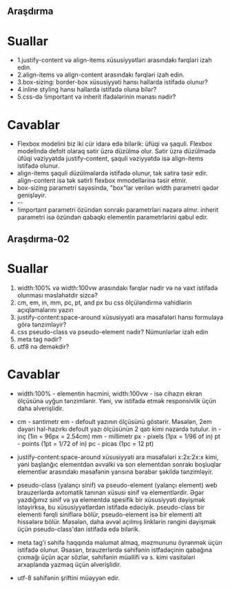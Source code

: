 ## Araşdırma

# Suallar

- 1.justify-content və align-items xüsusiyyətləri arasındakı fərqləri izah edin.
- 2.align-items və align-content arasındakı fərqləri izah edin.
- 3.box-sizing: border-box xüsusiyyəti hansı hallarda istifadə olunur?
- 4.inline styling hansı hallarda istifadə oluna bilər?
- 5.css-də !important və inherit ifadələrinin mənası nədir?

# Cavablar

* Flexbox modelini biz iki cür idarə edə bilərik: üfüqi və şaquli. Flexbox modelində defolt olaraq sətir üzrə düzülmə olur. Sətir üzrə düzülmədə üfüqi vəziyyətdə justify-content, şaquli vəziyyətdə isə align-items istifadə olunur.
* align-items şaquli düzülmələrdə istifadə olunur, tək sətirə təsir edir. align-content isə tək sətirli flexbox mmodellərinə təsir etmir.
* box-sizing parametri sayəsində, "box"lar verilən width parametri qədər genişləyir.
* --
* !important parametri özündən sonrakı parametrləri nəzərə almır. inherit parametri isə özündən qabaqkı elementin parametrlərini qəbul edir.

## Araşdırma-02

# Suallar

1. width:100% və width:100vw arasındakı fərqlər nədir və nə vaxt istifadə olunması məsləhətdir sizcə?
2. cm, em, in, mm, pc, pt, and px bu css ölçüləndirmə vahidlərin açıqlamalarını yazın
3. justify-content:space-around xüsusiyyəti ara məsafələri hansı formulaya görə tənzimləyir?
4. css pseudo-class və pseudo-element nədir? Nümunlərlər izah edin
5. meta tag nədir?
6. utf8 nə deməkdir?


# Cavablar

* width:100% - elementin həcmini, width:100vw - isə cihazın ekran ölçüsünə uyğun tənzimlənir. Yəni, vw istifadə etmək responsivlik üçün daha əlverişlidir.

* cm - santimetr
  em - defoult yazının ölçüsünü göstərir. Məsələn, 2em dəyəri hal-hazırkı defoult yazı ölçüsünün 2 qatı kimi nəzərdə tutulur.
  in - inç (1in = 96px = 2.54cm)
  mm - millimetr
  px - pixels (1px = 1/96 of in)
  pt - points (1pt = 1/72 of in)
  pc - picas (1pc = 12 pt)

* justify-content:space-around xüsusiyyəti ara məsafələri x:2x:2x:x kimi, yəni başlanğıc elementdən əvvəlki və son elementdən sonrakı boşluqlar elementlər arasındakı məsafənin yarısına bərabər şəkildə tənzimləyir.

* pseudo-class (yalançı sinif) və pseudo-element (yalançı element) web brauzerlərdə avtomatik tanınan xüsusi sinif və elementlərdir. Əgər yazdığımız sinif və ya elementdə spesifik bir xüsusiyyəti dəyişmək istəyirksə, bu xüsusiyyətlərdən istifadə edəciyik.  pseudo-class bir elementi fərqli siniflərə bölür, pseudo-element isə bir elementi alt hissələrə bölür. Məsələn, daha əvvəl açılmış linklərin rəngini dəyişmək üçün pseudo-class'dan istifadə edə bilərik.

* meta tag'i səhifə haqqında məlumat almaq, məzmununu öyrənmək üçün istifadə olunur. Əsasən, brauzerlərdə səhifənin istfadəçinin qabağına çıxmağı üçün açar sözlər, səhifənin müəllifi və s. kimi vasitələri arxaplanda yazmaq üçün əlverişlidir.

* utf-8 səhifənin şriftini müəyyən edir.


